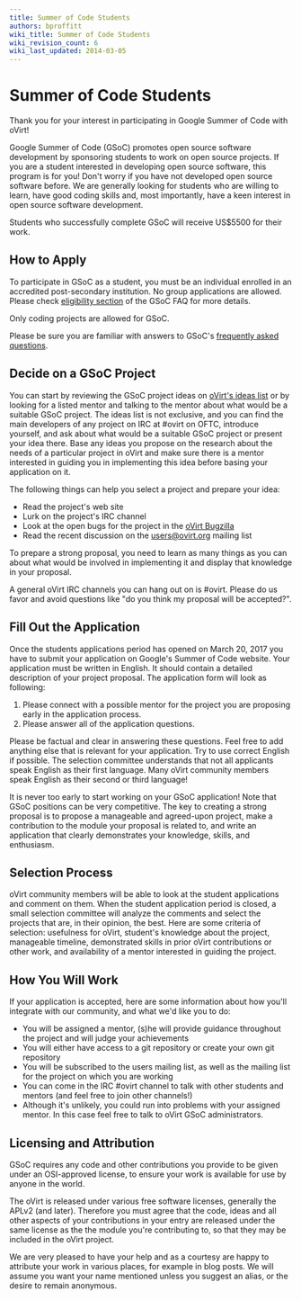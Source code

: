 ```yaml
---
title: Summer of Code Students
authors: bproffitt
wiki_title: Summer of Code Students
wiki_revision_count: 6
wiki_last_updated: 2014-03-05
---
```


<!-- TODO: Content review -->

# Summer of Code Students

Thank you for your interest in participating in Google Summer of Code with oVirt!

Google Summer of Code (GSoC) promotes open source software development by sponsoring students to work on open source projects. If you are a student interested in developing open source software, this program is for you! Don't worry if you have not developed open source software before. We are generally looking for students who are willing to learn, have good coding skills and, most importantly, have a keen interest in open source software development.

Students who successfully complete GSoC will receive US$5500 for their work.

## How to Apply

To participate in GSoC as a student, you must be an individual enrolled in an accredited post-secondary institution. No group applications are allowed. Please check [eligibility section](https://developers.google.com/open-source/gsoc/faq#what_are_the_eligibility_requirements_for_participation) of the GSoC FAQ for more details.

Only coding projects are allowed for GSoC.

Please be sure you are familiar with answers to GSoC's [frequently asked questions](https://developers.google.com/open-source/gsoc/faq).

## Decide on a GSoC Project

You can start by reviewing the GSoC project ideas on [oVirt's ideas list](/community/activities/summer-of-code/#ovirt-ideas-for-google-summer-of-code-2017) or by looking for a listed mentor and talking to the mentor about what would be a suitable GSoC project. The ideas list is not exclusive, and you can find the main developers of any project on IRC at #ovirt on OFTC, introduce yourself, and ask about what would be a suitable GSoC project or present your idea there. Base any ideas you propose on the research about the needs of a particular project in oVirt and make sure there is a mentor interested in guiding you in implementing this idea before basing your application on it.

The following things can help you select a project and prepare your idea:

*   Read the project's web site
*   Lurk on the project's IRC channel
*   Look at the open bugs for the project in the [oVirt Bugzilla](//bugzilla.redhat.com/buglist.cgi?bug_status=__open__&content=oVirt&no_redirect=1&order=relevance%20desc&product=&query_format=specific)
*   Read the recent discussion on the <users@ovirt.org> mailing list

To prepare a strong proposal, you need to learn as many things as you can about what would be involved in implementing it and display that knowledge in your proposal.

A general oVirt IRC channels you can hang out on is #ovirt. Please do us favor and avoid questions like "do you think my proposal will be accepted?".

## Fill Out the Application

Once the students applications period has opened on March 20, 2017 you have to submit your application on Google's Summer of Code website. Your application must be written in English. It should contain a detailed description of your project proposal. The application form will look as following:

1.  Please connect with a possible mentor for the project you are proposing early in the application process.
2.  Please answer all of the application questions.

Please be factual and clear in answering these questions. Feel free to add anything else that is relevant for your application. Try to use correct English if possible. The selection committee understands that not all applicants speak English as their first language. Many oVirt community members speak English as their second or third language!

It is never too early to start working on your GSoC application! Note that GSoC positions can be very competitive. The key to creating a strong proposal is to propose a manageable and agreed-upon project, make a contribution to the module your proposal is related to, and write an application that clearly demonstrates your knowledge, skills, and enthusiasm.

## Selection Process

oVirt community members will be able to look at the student applications and comment on them. When the student application period is closed, a small selection committee will analyze the comments and select the projects that are, in their opinion, the best. Here are some criteria of selection: usefulness for oVirt, student's knowledge about the project, manageable timeline, demonstrated skills in prior oVirt contributions or other work, and availability of a mentor interested in guiding the project.

## How You Will Work

If your application is accepted, here are some information about how you'll integrate with our community, and what we'd like you to do:

*   You will be assigned a mentor, (s)he will provide guidance throughout the project and will judge your achievements
*   You will either have access to a git repository or create your own git repository
*   You will be subscribed to the users mailing list, as well as the mailing list for the project on which you are working
*   You can come in the IRC #ovirt channel to talk with other students and mentors (and feel free to join other channels!)
*   Although it's unlikely, you could run into problems with your assigned mentor. In this case feel free to talk to oVirt GSoC administrators.

## Licensing and Attribution

GSoC requires any code and other contributions you provide to be given under an OSI-approved license, to ensure your work is available for use by anyone in the world.

The oVirt is released under various free software licenses, generally the APLv2 (and later). Therefore you must agree that the code, ideas and all other aspects of your contributions in your entry are released under the same license as the the module you're contributing to, so that they may be included in the oVirt project.

We are very pleased to have your help and as a courtesy are happy to attribute your work in various places, for example in blog posts. We will assume you want your name mentioned unless you suggest an alias, or the desire to remain anonymous.
